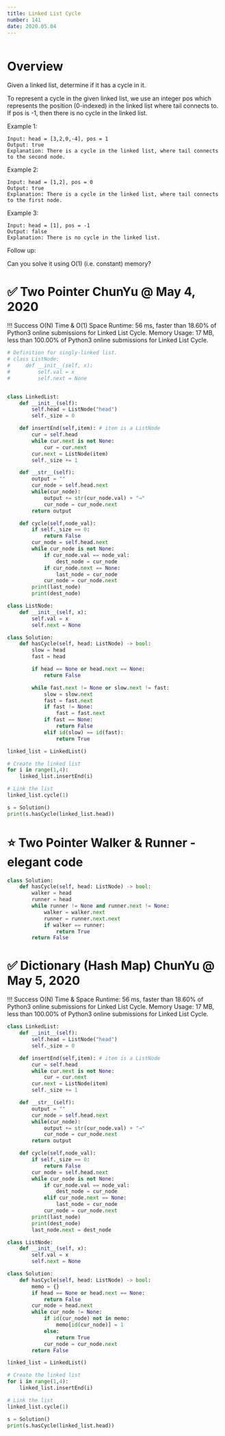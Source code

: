 ```yaml
---
title: Linked List Cycle
number: 141
date: 2020.05.04
---
```


```toc

```

# Overview

Given a linked list, determine if it has a cycle in it.

To represent a cycle in the given linked list, we use an integer pos which represents the position (0-indexed) in the linked list where tail connects to. If pos is -1, then there is no cycle in the linked list.

Example 1:

```text
Input: head = [3,2,0,-4], pos = 1
Output: true
Explanation: There is a cycle in the linked list, where tail connects to the second node.
```

Example 2:

```text
Input: head = [1,2], pos = 0
Output: true
Explanation: There is a cycle in the linked list, where tail connects to the first node.
```

Example 3:

```text
Input: head = [1], pos = -1
Output: false
Explanation: There is no cycle in the linked list.
```

Follow up:

Can you solve it using O(1) (i.e. constant) memory?

# ✅ Two Pointer ChunYu @ May 4, 2020

!!! Success O(N) Time & O(1) Space Runtime: 56 ms, faster than 18.60% of Python3 online submissions for Linked List Cycle. Memory Usage: 17 MB, less than 100.00% of Python3 online submissions for Linked List Cycle.

```python
# Definition for singly-linked list.
# class ListNode:
#     def __init__(self, x):
#         self.val = x
#         self.next = None


class LinkedList:
    def __init__(self):
        self.head = ListNode("head")
        self._size = 0

    def insertEnd(self,item): # item is a ListNode
        cur = self.head
        while cur.next is not None:
            cur = cur.next
        cur.next = ListNode(item)
        self._size += 1

    def __str__(self):
        output = ""
        cur_node = self.head.next
        while(cur_node):
            output += str(cur_node.val) + "→"
            cur_node = cur_node.next
        return output

    def cycle(self,node_val):
        if self._size == 0:
            return False
        cur_node = self.head.next
        while cur_node is not None:
            if cur_node.val == node_val:
                dest_node = cur_node
            if cur_node.next == None:
                last_node = cur_node
            cur_node = cur_node.next
        print(last_node)
        print(dest_node)

class ListNode:
    def __init__(self, x):
        self.val = x
        self.next = None

class Solution:
    def hasCycle(self, head: ListNode) -> bool:
        slow = head
        fast = head

        if head == None or head.next == None:
            return False

        while fast.next != None or slow.next != fast:
            slow = slow.next
            fast = fast.next
            if fast != None:
                fast = fast.next
            if fast == None:
                return False
            elif id(slow) == id(fast):
                return True

linked_list = LinkedList()

# Create the linked list
for i in range(1,4):
    linked_list.insertEnd(i)

# Link the list
linked_list.cycle(1)

s = Solution()
print(s.hasCycle(linked_list.head))
```

# ⭐️ Two Pointer Walker & Runner - elegant code

```python
class Solution:
    def hasCycle(self, head: ListNode) -> bool:
        walker = head
        runner = head
        while runner != None and runner.next != None:
            walker = walker.next
            runner = runner.next.next
            if walker == runner:
                return True
        return False
```

# ✅ Dictionary (Hash Map) ChunYu @ May 5, 2020

!!! Success O(N) Time & Space Runtime: 56 ms, faster than 18.60% of Python3 online submissions for Linked List Cycle. Memory Usage: 17 MB, less than 100.00% of Python3 online submissions for Linked List Cycle.

```python
class LinkedList:
    def __init__(self):
        self.head = ListNode("head")
        self._size = 0

    def insertEnd(self,item): # item is a ListNode
        cur = self.head
        while cur.next is not None:
            cur = cur.next
        cur.next = ListNode(item)
        self._size += 1

    def __str__(self):
        output = ""
        cur_node = self.head.next
        while(cur_node):
            output += str(cur_node.val) + "→"
            cur_node = cur_node.next
        return output

    def cycle(self,node_val):
        if self._size == 0:
            return False
        cur_node = self.head.next
        while cur_node is not None:
            if cur_node.val == node_val:
                dest_node = cur_node
            elif cur_node.next == None:
                last_node = cur_node
            cur_node = cur_node.next
        print(last_node)
        print(dest_node)
        last_node.next = dest_node

class ListNode:
    def __init__(self, x):
        self.val = x
        self.next = None

class Solution:
    def hasCycle(self, head: ListNode) -> bool:
        memo = {}
        if head == None or head.next == None:
            return False
        cur_node = head.next
        while cur_node != None:
            if id(cur_node) not in memo:
                memo[id(cur_node)] = 1
            else:
                return True
            cur_node = cur_node.next
        return False

linked_list = LinkedList()

# Create the linked list
for i in range(1,4):
    linked_list.insertEnd(i)

# Link the list
linked_list.cycle(1)

s = Solution()
print(s.hasCycle(linked_list.head))
```